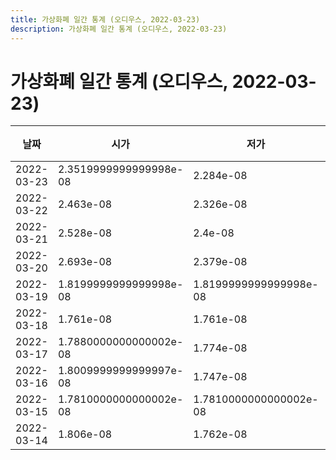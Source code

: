 ```yaml
---
title: 가상화폐 일간 통계 (오디우스, 2022-03-23)
description: 가상화폐 일간 통계 (오디우스, 2022-03-23)
---
```



가상화폐 일간 통계 (오디우스, 2022-03-23)
===

|날짜|시가|저가|고가|종가|비고|
|--|--|--|--|--|--|
|2022-03-23|2.3519999999999998e-08|2.284e-08|2.6299999999999997e-08|2.393e-08|    |
|2022-03-22|2.463e-08|2.326e-08|2.65e-08|2.3519999999999998e-08|    |
|2022-03-21|2.528e-08|2.4e-08|2.962e-08|2.463e-08|    |
|2022-03-20|2.693e-08|2.379e-08|3.128e-08|2.548e-08|    |
|2022-03-19|1.8199999999999998e-08|1.8199999999999998e-08|2.998e-08|2.642e-08|    |
|2022-03-18|1.761e-08|1.761e-08|1.8389999999999998e-08|1.836e-08|    |
|2022-03-17|1.7880000000000002e-08|1.774e-08|1.871e-08|1.803e-08|    |
|2022-03-16|1.8009999999999997e-08|1.747e-08|1.832e-08|1.808e-08|    |
|2022-03-15|1.7810000000000002e-08|1.7810000000000002e-08|1.825e-08|1.8e-08|    |
|2022-03-14|1.806e-08|1.762e-08|1.815e-08|1.792e-08|    |
